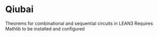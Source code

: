 # Qiubai
Theorems for combinational and sequential circuits in LEAN3
Requires Mathlib to be installed and configured
